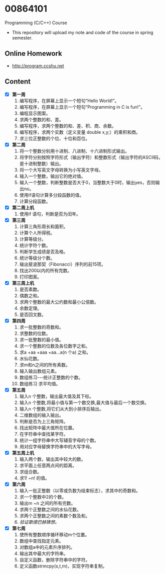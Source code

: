 # 00864101
Programming (C/C++) Course
- This repository will upload my note and code of the course in spring semester.

## Online Homework
- http://program.ccshu.net

## Content
- [x] **第一周**
    1. 编写程序，在屏幕上显示一个短句“Hello World!”。
    2. 编写程序，在屏幕上显示一个短句“Programming in C is fun!”。
    3. 编程显示图案。
    4. 求两个整数的和、差。
    5. 编写程序，求两个整数的和、差、积、商、余数。
    6. 编写程序，求两个实数（定义变量 double x,y;）的乘积和商。
    7. 求三位正整数的个位、十位和百位。
- [x] **第二周**
    1. 将一个整数分别用十进制、八进制、十六进制形式输出。
    2. 	将字符分别按照字符形式（输出字符）和整数形式（输出字符的ASCII码，是十进制整数）输出。
    3. 将一个大写英文字母转换为小写英文字母。
    4. 输入一个整数，输出它的绝对值。
    5. 输入一个整数，判断整数是否大于0，当整数大于0时，输出yes，否则输出no。
    6. 使用if语句计算多分段函数的值。
    7. 计算分段函数。
- [x] **第二周上机**
    1. 使用if 语句，判断是否为闰年。
- [x] **第三周**
    1. 计算三角形周长和面积。
    2. 计算个人所得税。
    3. 计算等级分。
    4. 统计字符个数。
    5. 判断学生成绩是否及格。
    6. 统计等级分个数。
    7. 输出斐波那契（Fibonacci）序列的前15项。
    8. 找出200以内的所有完数。
    9. 打印图案。
- [x] **第三周上机**
    1. 是否素数。
    2. 偶数之和。
    3. 求两个整数的最大公约数和最小公倍数。
    4. 余数定理。
    5. 是否回文数。
- [x] **第四周**
    1. 求一批整数的奇数和。
    2. 求整数的位数。
    3. 求一批整数的最小值。
    4. 求一个整数的位数及各位数字之和。
    5. 求a +aa +aaa +aa…a(n 个a) 之和。
    6. 水仙花数。
    7. 求m和n之间的所有素数。
    8. 输入输出数组元素。
    9. 数组练习---统计正整数的个数。
    10. 数组练习 求平均值。
- [x] **第五周**
    1. 输入n 个整数，输出最大值及其下标。
    2. 输入n 个整数,将最小值与第一个数交换,最大值与最后一个数交换。
    3. 输入n 个整数,将它们从大到小排序后输出。
    4. 二维数组的输入输出。
    5. 判断是否为上三角矩阵。
    6. 找出矩阵中最大值所在位置。
    7. 在字符串中查找某字符。
    8. 统计一组字符串中大写辅音字母的个数。
    9. 用对应字母替换字符串中的大写字母。
- [x] **第五周上机**
    1. 输入两个数，输出其中较大的数。
    2. 求平面上任意两点间的距离。
    3. 求组合数。
    4. 求1! ~n! 的值。
- [x] **第六周**
    1. 输入一批正整数（以零或负数为结束标志），求其中的奇数和。
    2. 求一个整数中2的个数。
    3. 输出m ~n 之间的所有完数。
    4. 求两个正整数之间的水仙花数。
    5. 求两个正整数之间的素数个数及和。
    6. *验证歌德巴赫猜想。*
- [x] **第七周**
    1. 使所有整数顺序循环移动m个位置。
    2. 数组中查找指定元素。
    3. 对数组a中的元素升序排列。
    4. 输出其中最大的字符串。
    5. 自定义函数，删除字符串中的字符。
    6. 定义函数strmcpy(s,t,m)，实现字符串复制。
